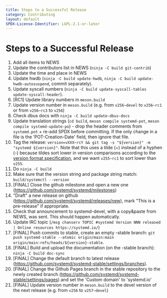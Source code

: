 ```yaml
---
title: Steps to a Successful Release
category: Contributing
layout: default
SPDX-License-Identifier: LGPL-2.1-or-later
---
```


# Steps to a Successful Release

1. Add all items to NEWS
1. Update the contributors list in NEWS (`ninja -C build git-contrib`)
1. Update the time and place in NEWS
1. Update hwdb (`ninja -C build update-hwdb`, `ninja -C build update-hwdb-autosuspend`, commit separately).
1. Update syscall numbers (`ninja -C build update-syscall-tables update-syscall-header`).
1. [RC1] Update library numbers in `meson.build`
1. Update version number in `meson.build` (e.g. from `v256~devel` to `v256~rc1` or from `v256~rc3` to `v256`)
1. Check dbus docs with `ninja -C build update-dbus-docs`
1. Update translation strings (`cd build`, `meson compile systemd-pot`, `meson compile systemd-update-po`) - drop the header comments from `systemd.pot` + re-add SPDX before committing. If the only change in a file is the 'POT-Creation-Date' field, then ignore that file.
1. Tag the release: `version=vXXX~rcY && git tag -s "${version}" -m "systemd ${version}"`. Note that this uses a tilde (\~) instead of a hyphen (-) because tildes sort lower in version comparisons according to the [version format specification](https://uapi-group.org/specifications/specs/version_format_specification/), and we want `v255~rc1` to sort lower than `v255`.
1. Do `ninja -C build`
1. Make sure that the version string and package string match: `build/systemctl --version`
1. [FINAL] Close the github milestone and open a new one (https://github.com/systemd/systemd/milestones)
1. "Draft" a new release on github (https://github.com/systemd/systemd/releases/new), mark "This is a pre-release" if appropriate.
1. Check that announcement to systemd-devel, with a copy&paste from NEWS, was sent. This should happen automatically.
1. Update IRC topic (`/msg chanserv TOPIC #systemd Version NNN released | Online resources https://systemd.io/`)
1. [FINAL] Push commits to stable, create an empty -stable branch: `git push systemd-stable --atomic origin/main:main origin/main:refs/heads/${version}-stable`.
1. [FINAL] Build and upload the documentation (on the -stable branch): `ninja -C build doc-sync`
1. [FINAL] Change the default branch to latest release (https://github.com/systemd/systemd-stable/settings/branches).
1. [FINAL] Change the Github Pages branch in the stable repository to the newly created branch (https://github.com/systemd/systemd-stable/settings/pages) and set the 'Custom domain' to 'systemd.io'
1. [FINAL] Update version number in `meson.build` to the devel version of the next release (e.g. from `v256` to `v257~devel`)
